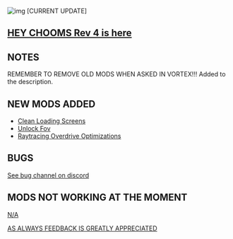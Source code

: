 ![img](https://s11.gifyu.com/images/Cuty-od-Dreams-Logo-YellowUP.png)
[CURRENT UPDATE]

[HEY CHOOMS Rev 4 is here](https://)
-

NOTES
-

REMEMBER TO REMOVE OLD MODS WHEN ASKED IN VORTEX!!!
Added to the description.

NEW MODS ADDED 
-

- [Clean Loading Screens](https://www.nexusmods.com/cyberpunk2077/mods/8188)
- [Unlock Fov](https://www.nexusmods.com/cyberpunk2077/mods/7989)
- [Raytracing Overdrive Optimizations](https://www.nexusmods.com/cyberpunk2077/mods/8059)

BUGS
-

 [See bug channel on discord](https://discord.gg/xZNztPjA2u)

MODS NOT WORKING AT THE MOMENT 
-

[N/A](https://)

[AS ALWAYS FEEDBACK IS GREATLY APPRECIATED](https://)
